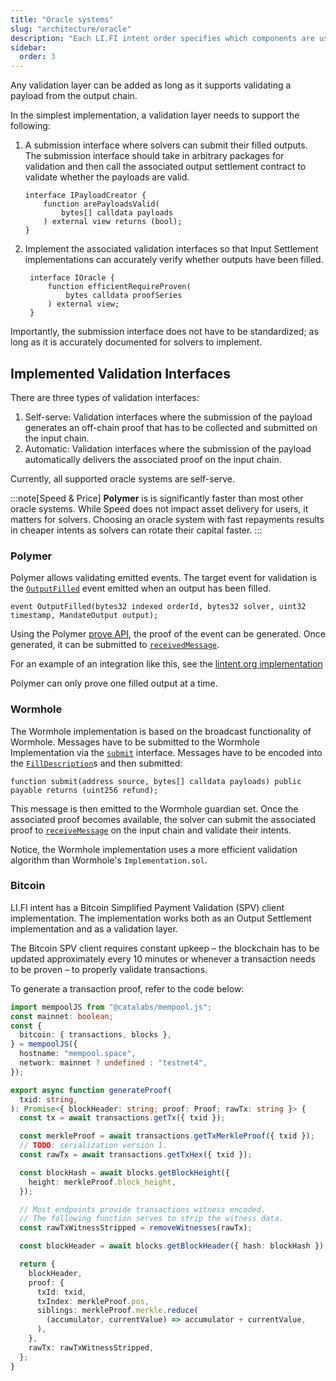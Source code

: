 ```yaml
---
title: "Oracle systems"
slug: "architecture/oracle"
description: "Each LI.FI intent order specifies which components are used for which aspects of the swap. Validation layers can be permissionlessly chosen by the issuer of an intent, and anyone can write a validation layer."
sidebar:
  order: 3
---
```


Any validation layer can be added as long as it supports validating a payload from the output chain.

In the simplest implementation, a validation layer needs to support the following:

1. A submission interface where solvers can submit their filled outputs. The submission interface should take in arbitrary packages for validation and then call the associated output settlement contract to validate whether the payloads are valid.
    ```solidity
    interface IPayloadCreator {
        function arePayloadsValid(
            bytes[] calldata payloads
        ) external view returns (bool);
    }
    ```

2. Implement the associated validation interfaces so that Input Settlement implementations can accurately verify whether outputs have been filled.
   ```solidity
    interface IOracle {
        function efficientRequireProven(
            bytes calldata proofSeries
        ) external view;
    }
    ```

Importantly, the submission interface does not have to be standardized; as long as it is accurately documented for solvers to implement.

## Implemented Validation Interfaces

There are three types of validation interfaces:
1. Self-serve: Validation interfaces where the submission of the payload generates an off-chain proof that has to be collected and submitted on the input chain.
2. Automatic: Validation interfaces where the submission of the payload automatically delivers the associated proof on the input chain.

Currently, all supported oracle systems are self-serve.

:::note[Speed & Price]
**Polymer** is is significantly faster than most other oracle systems. While Speed does not impact asset delivery for users, it matters for solvers. Choosing an oracle system with fast repayments results in cheaper intents as solvers can rotate their capital faster.
:::

### Polymer

Polymer allows validating emitted events. The target event for validation is the [`OutputFilled`](https://github.com/openintentsframework/oif-contracts/blob/main/src/output/BaseOutputSettler.sol#L95) event emitted when an output has been filled.
```solidity
event OutputFilled(bytes32 indexed orderId, bytes32 solver, uint32 timestamp, MandateOutput output);
```

Using the Polymer [prove API](https://docs.polymerlabs.org/docs/build/prove-api-V2/api-endpoints#1-request-log-proof), the proof of the event can be generated. Once generated, it can be submitted to [`receivedMessage`](https://github.com/openintentsframework/oif-contracts/blob/main/src/oracles/polymer/PolymerOracle.sol#L63-L67).

For an example of an integration like this, see the [lintent.org implementation](https://github.com/catalystsystem/lintent/blob/a4aa78cd058cade732b73d83aa2843dd4e9ea24d/src/lib/utils/lifiintent/tx.ts#L524-L577)

Polymer can only prove one filled output at a time.

### Wormhole

The Wormhole implementation is based on the broadcast functionality of Wormhole. Messages have to be submitted to the Wormhole Implementation via the [`submit`](https://github.com/openintentsframework/oif-contracts/blob/daa8913e5803d8b62b646335d4c5130cdfacfec8/src/oracles/wormhole/WormholeOracle.sol#L43) interface. Messages have to be encoded into the [`FillDescription`](https://github.com/openintentsframework/oif-contracts/blob/main/src/libs/MandateOutputEncodingLib.sol#L21-L36)s and then submitted:
```solidity
function submit(address source, bytes[] calldata payloads) public payable returns (uint256 refund);
```

This message is then emitted to the Wormhole guardian set. Once the associated proof becomes available, the solver can submit the associated proof to [`receiveMessage`](https://github.com/openintentsframework/oif-contracts/blob/daa8913e5803d8b62b646335d4c5130cdfacfec8/src/oracles/wormhole/WormholeOracle.sol#L78-L80) on the input chain and validate their intents.

Notice, the Wormhole implementation uses a more efficient validation algorithm than Wormhole's `Implementation.sol`.

### Bitcoin

LI.FI intent has a Bitcoin Simplified Payment Validation (SPV) client implementation. The implementation works both as an Output Settlement implementation and as a validation layer.

The Bitcoin SPV client requires constant upkeep – the blockchain has to be updated approximately every 10 minutes or whenever a transaction needs to be proven – to properly validate transactions.

To generate a transaction proof, refer to the code below:

```typescript
import mempoolJS from "@catalabs/mempool.js";
const mainnet: boolean;
const {
  bitcoin: { transactions, blocks },
} = mempoolJS({
  hostname: "mempool.space",
  network: mainnet ? undefined : "testnet4",
});

export async function generateProof(
  txid: string,
): Promise<{ blockHeader: string; proof: Proof; rawTx: string }> {
  const tx = await transactions.getTx({ txid });

  const merkleProof = await transactions.getTxMerkleProof({ txid });
  // TODO: serialization version 1.
  const rawTx = await transactions.getTxHex({ txid });

  const blockHash = await blocks.getBlockHeight({
    height: merkleProof.block_height,
  });

  // Most endpoints provide transactions witness encoded.
  // The following function serves to strip the witness data.
  const rawTxWitnessStripped = removeWitnesses(rawTx);

  const blockHeader = await blocks.getBlockHeader({ hash: blockHash });

  return {
    blockHeader,
    proof: {
      txId: txid,
      txIndex: merkleProof.pos,
      siblings: merkleProof.merkle.reduce(
        (accumulator, currentValue) => accumulator + currentValue,
      ),
    },
    rawTx: rawTxWitnessStripped,
  };
}
```